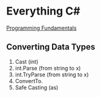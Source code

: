# Everything C# #


[Programming Fundamentals](https://programming-0101.github.io/TheBook/)

## Converting Data Types ##
1. Cast (int)
1. int.Parse (from string to x)
1. int.TryParse (from string to x)
1. ConvertTo.
1. Safe Casting (as)
